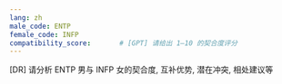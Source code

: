 ```yaml
---
lang: zh
male_code: ENTP
female_code: INFP
compatibility_score:       # [GPT] 请给出 1–10 的契合度评分
---
```


[DR] 请分析 ENTP 男与 INFP 女的契合度, 互补优势, 潜在冲突, 相处建议等

